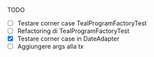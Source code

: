 
TODO 
- [ ] Testare corner case TealProgramFactoryTest
- [ ] Refactoring di TealProgramFactoryTest
- [x] Testare corner case in DateAdapter
- [ ] Aggiungere args alla tx
